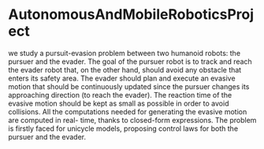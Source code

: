# AutonomousAndMobileRoboticsProject

we study a pursuit-evasion problem between two humanoid robots: the pursuer and the evader. The goal of the pursuer robot is to track and reach the evader robot
that, on the other hand, should avoid any obstacle that enters its safety area. The evader should plan and execute an evasive
motion that should be continuously updated since the pursuer changes its approaching direction (to reach the evader). The
reaction time of the evasive motion should be kept as small as possible in order to avoid collisions. All the computations
needed for generating the evasive motion are computed in real- time, thanks to closed-form expressions. The problem is firstly
faced for unicycle models, proposing control laws for both the pursuer and the evader.
